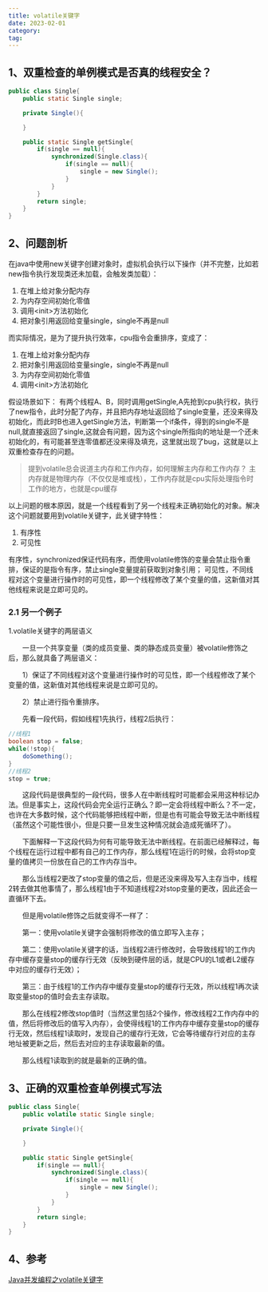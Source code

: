 ```yaml
---
title: volatile关键字
date: 2023-02-01
category: 
tag: 
---
```


## 1、双重检查的单例模式是否真的线程安全？

~~~java
public class Single{
    public static Single single;

    private Single(){

    }

    public static Single getSingle{
        if(single == null){
            synchronized(Single.class){
                if(single == null){
                    single = new Single();
                }
            }
        }
        return single;
    }
}
~~~

## 2、问题剖析

在java中使用new关键字创建对象时，虚拟机会执行以下操作（并不完整，比如若new指令执行发现类还未加载，会触发类加载）：

1. 在堆上给对象分配内存
2. 为内存空间初始化零值
3. 调用&lt;init>方法初始化
4. 把对象引用返回给变量single，single不再是null

而实际情况，是为了提升执行效率，cpu指令会重排序，变成了：

1. 在堆上给对象分配内存
2. 把对象引用返回给变量single，single不再是null
3. 为内存空间初始化零值
4. 调用&lt;init>方法初始化

假设场景如下：
有两个线程A、B，同时调用getSingle,A先抢到cpu执行权，执行了new指令，此时分配了内存，并且把内存地址返回给了single变量，还没来得及初始化，而此时B也进入getSingle方法，判断第一个if条件，得到的single不是null,就直接返回了single,这就会有问题，因为这个single所指向的地址是一个还未初始化的，有可能甚至连零值都还没来得及填充，这里就出现了bug，这就是以上双重检查存在的问题。

> 提到volatile总会说道主内存和工作内存，如何理解主内存和工作内存？
> 主内存就是物理内存（不仅仅是堆或栈），工作内存就是cpu实际处理指令时工作的地方，也就是cpu缓存

以上问题的根本原因，就是一个线程看到了另一个线程未正确初始化的对象。解决这个问题就要用到volatile关键字，此关键字特性：

1. 有序性
2. 可见性

有序性，synchronized保证代码有序，而使用volatile修饰的变量会禁止指令重排，保证的是指令有序，禁止single变量提前获取到对象引用；
可见性，不同线程对这个变量进行操作时的可见性，即一个线程修改了某个变量的值，这新值对其他线程来说是立即可见的。

### 2.1 另一个例子

1.volatile关键字的两层语义

　　一旦一个共享变量（类的成员变量、类的静态成员变量）被volatile修饰之后，那么就具备了两层语义：

　　1）保证了不同线程对这个变量进行操作时的可见性，即一个线程修改了某个变量的值，这新值对其他线程来说是立即可见的。

　　2）禁止进行指令重排序。

　　先看一段代码，假如线程1先执行，线程2后执行：

~~~java
//线程1
boolean stop = false;
while(!stop){
    doSomething();
}
//线程2
stop = true;
~~~

 　　这段代码是很典型的一段代码，很多人在中断线程时可能都会采用这种标记办法。但是事实上，这段代码会完全运行正确么？即一定会将线程中断么？不一定，也许在大多数时候，这个代码能够把线程中断，但是也有可能会导致无法中断线程（虽然这个可能性很小，但是只要一旦发生这种情况就会造成死循环了）。

　　下面解释一下这段代码为何有可能导致无法中断线程。在前面已经解释过，每个线程在运行过程中都有自己的工作内存，那么线程1在运行的时候，会将stop变量的值拷贝一份放在自己的工作内存当中。

　　那么当线程2更改了stop变量的值之后，但是还没来得及写入主存当中，线程2转去做其他事情了，那么线程1由于不知道线程2对stop变量的更改，因此还会一直循环下去。

　　但是用volatile修饰之后就变得不一样了：

　　第一：使用volatile关键字会强制将修改的值立即写入主存；

　　第二：使用volatile关键字的话，当线程2进行修改时，会导致线程1的工作内存中缓存变量stop的缓存行无效（反映到硬件层的话，就是CPU的L1或者L2缓存中对应的缓存行无效）；

　　第三：由于线程1的工作内存中缓存变量stop的缓存行无效，所以线程1再次读取变量stop的值时会去主存读取。

　　那么在线程2修改stop值时（当然这里包括2个操作，修改线程2工作内存中的值，然后将修改后的值写入内存），会使得线程1的工作内存中缓存变量stop的缓存行无效，然后线程1读取时，发现自己的缓存行无效，它会等待缓存行对应的主存地址被更新之后，然后去对应的主存读取最新的值。

　　那么线程1读取到的就是最新的正确的值。

## 3、正确的双重检查单例模式写法

~~~java
public class Single{
    public volatile static Single single;

    private Single(){

    }

    public static Single getSingle{
        if(single == null){
            synchronized(Single.class){
                if(single == null){
                    single = new Single();
                }
            }
        }
        return single;
    }
}
~~~

## 4、参考

[Java并发编程之volatile关键字](https://www.cnblogs.com/dolphin0520/p/3920373.html)

